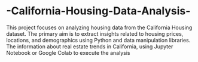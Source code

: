 # -California-Housing-Data-Analysis-
This project focuses on analyzing housing data from the California Housing dataset. The primary aim is to extract insights related to housing prices, locations, and demographics using Python and data manipulation libraries. The information about real estate trends in California, using Jupyter Notebook or Google Colab to execute the analysis
